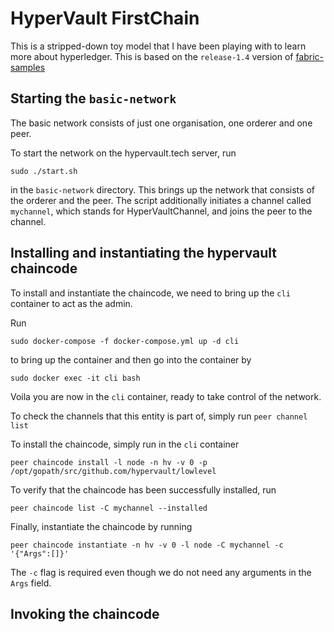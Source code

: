 # HyperVault FirstChain

This is a stripped-down toy model that I have been playing with to learn more about hyperledger. This is based on the `release-1.4` version of [fabric-samples](https://github.com/hyperledger/fabric-samples/releases/tag/v1.4.0-rc1)

## Starting the `basic-network`

The basic network consists of just one organisation, one orderer and one peer. 

To start the network on the hypervault.tech server, run 

```sudo ./start.sh```

 in the `basic-network` directory. This brings up the network that consists of the orderer and the peer. The script additionally initiates a channel called `mychannel`, which stands for HyperVaultChannel, and joins the peer to the channel. 

## Installing and instantiating the hypervault chaincode

To install and instantiate the chaincode, we need to bring up the `cli` container to act as the admin. 

Run 

```sudo docker-compose -f docker-compose.yml up -d cli``` 

to bring up the container and then go into the container by 

```sudo docker exec -it cli bash``` 

Voila you are now in the `cli` container, ready to take control of the network. 

To check the channels that this entity is part of, simply run `peer channel list`

To install the chaincode, simply run in the `cli` container

```peer chaincode install -l node -n hv -v 0 -p /opt/gopath/src/github.com/hypervault/lowlevel```

To verify that the chaincode has been successfully installed, run 

```peer chaincode list -C mychannel --installed```

Finally, instantiate the chaincode by running 

```peer chaincode instantiate -n hv -v 0 -l node -C mychannel -c '{"Args":[]}'```

The `-c` flag is required even though we do not need any arguments in the `Args` field. 

## Invoking the chaincode


